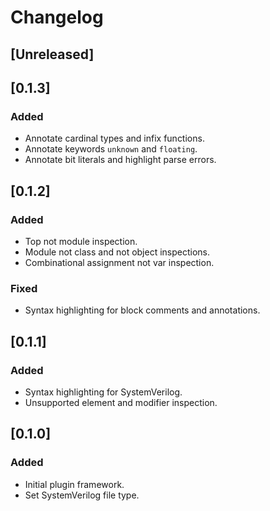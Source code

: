 # Changelog

## [Unreleased]

## [0.1.3]
### Added
- Annotate cardinal types and infix functions.
- Annotate keywords `unknown` and `floating`.
- Annotate bit literals and highlight parse errors.

## [0.1.2]
### Added
- Top not module inspection.
- Module not class and not object inspections.
- Combinational assignment not var inspection.

### Fixed
- Syntax highlighting for block comments and annotations.

## [0.1.1]
### Added
- Syntax highlighting for SystemVerilog.
- Unsupported element and modifier inspection.

## [0.1.0]
### Added
- Initial plugin framework.
- Set SystemVerilog file type.